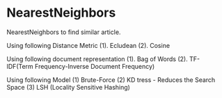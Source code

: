 # NearestNeighbors

NearestNeighbors to find similar article. 

Using following Distance Metric
(1). Ecludean
(2). Cosine

Using following document representation
(1). Bag of Words
(2). TF-IDF(Term Frequency-Inverse Document Frequency)


Using following Model
(1) Brute-Force
(2) KD tress - Reduces the Search Space
(3) LSH (Locality Sensitive Hashing)


